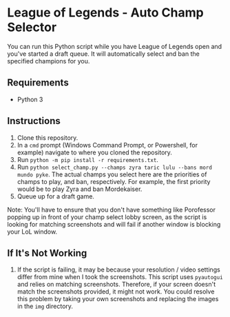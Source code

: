 # League of Legends - Auto Champ Selector

You can run this Python script while you have League of Legends open and you've started a draft queue. It will automatically select and ban the specified champions for you.

## Requirements

- Python 3

## Instructions

1. Clone this repository.
2. In a `cmd` prompt (Windows Command Prompt, or Powershell, for example) navigate to where you cloned the repository.
3.  Run `python -m pip install -r requirements.txt`. 
4. Run `python select_champ.py --champs zyra taric lulu --bans mord mundo pyke`. The actual champs you select here are the priorities of champs to play, and ban, respectively. For example, the first priority would be to play Zyra and ban Mordekaiser.
5. Queue up for a draft game.

Note: You'll have to ensure that you don't have something like Porofessor popping up in front of your champ select lobby screen, as the script is looking for matching screenshots and will fail if another window is blocking your LoL window.

## If It's Not Working

1. If the script is failing, it may be because your resolution / video settings differ from mine when I took the screenshots. This script uses `pyautogui` and relies on matching screenshots. Therefore, if your screen doesn't match the screenshots provided, it might not work. You could resolve this problem by taking your own screenshots and replacing the images in the `img` directory.
